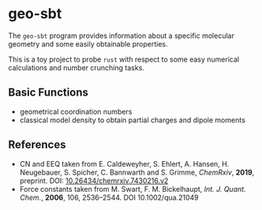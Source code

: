 geo-sbt
=======

The `geo-sbt` program provides information about a specific molecular
geometry and some easily obtainable properties.

This is a toy project to probe `rust` with respect to some easy
numerical calculations and number crunching tasks.

Basic Functions
---------------

- geometrical coordination numbers
- classical model density to obtain partial charges and dipole moments

References
----------

- CN and EEQ taken from
  E. Caldeweyher, S. Ehlert, A. Hansen, H. Neugebauer, S. Spicher,
  C. Bannwarth and S. Grimme, *ChemRxiv*, **2019**, preprint.
  DOI: [10.26434/chemrxiv.7430216.v2](https://doi.org/10.26434/chemrxiv.7430216.v2)
- Force constants taken from
  M. Swart, F. M. Bickelhaupt, *Int. J. Quant. Chem.*, **2006**, 106, 2536–2544.
  DOI 10.1002/qua.21049
